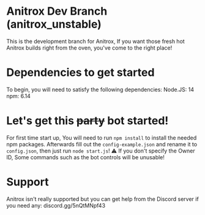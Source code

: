 
# Anitrox Dev Branch (anitrox_unstable)
This is the development branch for Anitrox, If you want those fresh hot Anitrox builds right from the oven, you've come to the right place!
# Dependencies to get started
To begin, you will need to satisfy the following dependencies:
Node.JS: 14 
npm: 6.14
# Let's get this ~~party~~ bot started!
For first time start up, You will need to run ``npm install`` to install the needed npm packages.
Afterwards fill out the ``config-example.json`` and rename it to ``config.json``, then just run ``node start.js``!
⚠️ If you don't specify the Owner ID, Some commands such as the bot controls will be unusable! 
# Support
Anitrox isn't really supported but you can get help from the Discord server if you need any: discord.gg/5nQtMNpf43

